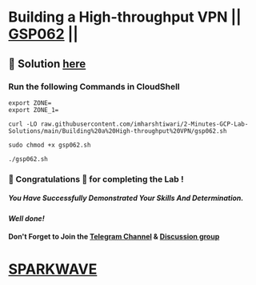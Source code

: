 # Building a High-throughput VPN || [GSP062](https://www.cloudskillsboost.google/focuses/641?parent=catalog) ||

## 🔑 Solution [here](https://www.youtube.com/@sparkwave.01)

### Run the following Commands in CloudShell

```
export ZONE=
export ZONE_1=
```
```
curl -LO raw.githubusercontent.com/imharshtiwari/2-Minutes-GCP-Lab-Solutions/main/Building%20a%20High-throughput%20VPN/gsp062.sh

sudo chmod +x gsp062.sh

./gsp062.sh
```

### 🐼 Congratulations 🎉 for completing the Lab !

##### *You Have Successfully Demonstrated Your Skills And Determination.*

#### *Well done!*

#### Don't Forget to Join the [Telegram Channel](https://t.me/sparkwave.01) & [Discussion group](https://t.me/sparkwave.01chats)

# [SPARKWAVE](https://www.youtube.com/@sparkwave.01)
